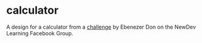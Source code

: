 # calculator

A design for a calculator from a [challenge](https://web.facebook.com/groups/231075498492096/permalink/231436058456040/) by Ebenezer Don on the NewDev Learning Facebook Group.

